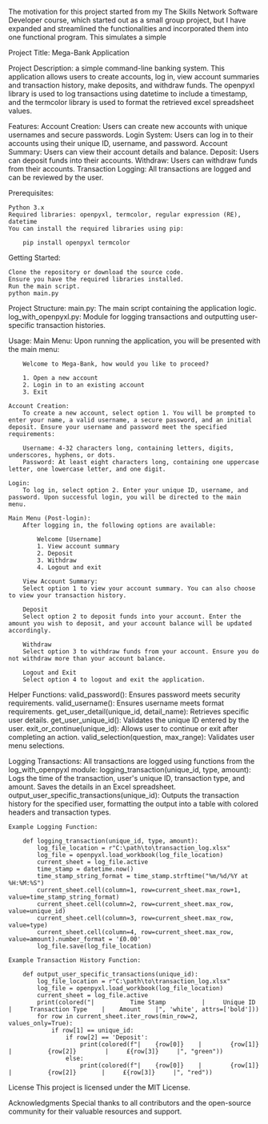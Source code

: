 The motivation for this project started from my The Skills Network Software Developer course, which started out as a small group project, but I have expanded and streamlined the functionalities and incorporated them into one functional program.
This simulates a simple


Project Title:
    Mega-Bank Application
    
Project Description: 
    a simple command-line banking system. This application allows users to create accounts, log in, view account summaries and transaction history, make deposits, and withdraw funds. The openpyxl library is used to log transactions using datetime to include a timestamp, and the termcolor library is used to format the retrieved excel spreadsheet values. 

Features:
    Account Creation: Users can create new accounts with unique usernames and secure passwords.
    Login System: Users can log in to their accounts using their unique ID, username, and password.
    Account Summary: Users can view their account details and balance.
    Deposit: Users can deposit funds into their accounts.
    Withdraw: Users can withdraw funds from their accounts.
    Transaction Logging: All transactions are logged and can be reviewed by the user.

Prerequisites:

    Python 3.x
    Required libraries: openpyxl, termcolor, regular expression (RE), datetime
    You can install the required libraries using pip:

        pip install openpyxl termcolor

Getting Started:

    Clone the repository or download the source code.
    Ensure you have the required libraries installed.
    Run the main script.
    python main.py

Project Structure:
    main.py: The main script containing the application logic.
    log_with_openpyxl.py: Module for logging transactions and outputting user-specific transaction histories.

Usage:
    Main Menu:
    Upon running the application, you will be presented with the main menu:

        Welcome to Mega-Bank, how would you like to proceed?

        1. Open a new account
        2. Login in to an existing account
        3. Exit

    Account Creation:
        To create a new account, select option 1. You will be prompted to enter your name, a valid username, a secure password, and an initial deposit. Ensure your username and password meet the specified requirements:

        Username: 4-32 characters long, containing letters, digits, underscores, hyphens, or dots.
        Password: At least eight characters long, containing one uppercase letter, one lowercase letter, and one digit.

    Login:
        To log in, select option 2. Enter your unique ID, username, and password. Upon successful login, you will be directed to the main menu.

    Main Menu (Post-login):
        After logging in, the following options are available:

            Welcome [Username]
            1. View account summary
            2. Deposit
            3. Withdraw
            4. Logout and exit

        View Account Summary:
        Select option 1 to view your account summary. You can also choose to view your transaction history.

        Deposit
        Select option 2 to deposit funds into your account. Enter the amount you wish to deposit, and your account balance will be updated accordingly.

        Withdraw
        Select option 3 to withdraw funds from your account. Ensure you do not withdraw more than your account balance.

        Logout and Exit
        Select option 4 to logout and exit the application.

Helper Functions:
    valid_password(): Ensures password meets security requirements.
    valid_username(): Ensures username meets format requirements.
    get_user_detail(unique_id, detail_name): Retrieves specific user details.
    get_user_unique_id(): Validates the unique ID entered by the user.
    exit_or_continue(unique_id): Allows user to continue or exit after completing an action.
    valid_selection(question, max_range): Validates user menu selections.

Logging Transactions:
    All transactions are logged using functions from the log_with_openpyxl module:
        logging_transaction(unique_id, type, amount): Logs the time of the transaction, user's unique ID, transaction type, and amount. Saves the details in an Excel spreadsheet.
        output_user_specific_transactions(unique_id): Outputs the transaction history for the specified user, formatting the output into a table with colored headers and transaction types.

    Example Logging Function:

        def logging_transaction(unique_id, type, amount):
            log_file_location = r"C:\path\to\transaction_log.xlsx"
            log_file = openpyxl.load_workbook(log_file_location)
            current_sheet = log_file.active
            time_stamp = datetime.now()
            time_stamp_string_format = time_stamp.strftime("%m/%d/%Y at %H:%M:%S")
            current_sheet.cell(column=1, row=current_sheet.max_row+1, value=time_stamp_string_format)
            current_sheet.cell(column=2, row=current_sheet.max_row, value=unique_id)
            current_sheet.cell(column=3, row=current_sheet.max_row, value=type)
            current_sheet.cell(column=4, row=current_sheet.max_row, value=amount).number_format = '£0.00'
            log_file.save(log_file_location)

    Example Transaction History Function:

        def output_user_specific_transactions(unique_id):
            log_file_location = r"C:\path\to\transaction_log.xlsx"
            log_file = openpyxl.load_workbook(log_file_location)
            current_sheet = log_file.active
            print(colored("|          Time Stamp          |     Unique ID    |     Transaction Type    |    Amount    |", 'white', attrs=['bold']))
            for row in current_sheet.iter_rows(min_row=2, values_only=True):
                if row[1] == unique_id:
                    if row[2] == 'Deposit':
                        print(colored(f"|    {row[0]}    |        {row[1]}      |          {row[2]}        |     £{row[3]}     |", "green"))
                    else:
                        print(colored(f"|    {row[0]}    |        {row[1]}      |          {row[2]}       |     £{row[3]}     |", "red"))

License
This project is licensed under the MIT License.

Acknowledgments
Special thanks to all contributors and the open-source community for their valuable resources and support.

